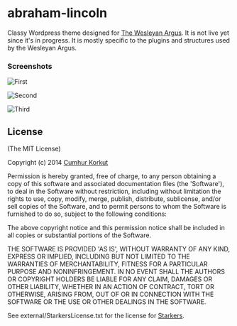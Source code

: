 abraham-lincoln
===============

Classy Wordpress theme designed for [The Wesleyan Argus](http://wesleyanargus.com). It is not live yet since it's in progress. It is mostly specific to the plugins and structures used by the Wesleyan Argus.

### Screenshots

![First](http://i.imgur.com/rW0TXgy.png)

![Second](http://i.imgur.com/qyQqmeJ.png)

![Third](http://i.imgur.com/bXEVboq.png)

## License

(The MIT License)

Copyright (c) 2014 [Cumhur Korkut](http://joom.im)

Permission is hereby granted, free of charge, to any person obtaining
a copy of this software and associated documentation files (the
'Software'), to deal in the Software without restriction, including
without limitation the rights to use, copy, modify, merge, publish,
distribute, sublicense, and/or sell copies of the Software, and to
permit persons to whom the Software is furnished to do so, subject to
the following conditions:

The above copyright notice and this permission notice shall be
included in all copies or substantial portions of the Software.

THE SOFTWARE IS PROVIDED 'AS IS', WITHOUT WARRANTY OF ANY KIND,
EXPRESS OR IMPLIED, INCLUDING BUT NOT LIMITED TO THE WARRANTIES OF
MERCHANTABILITY, FITNESS FOR A PARTICULAR PURPOSE AND NONINFRINGEMENT.
IN NO EVENT SHALL THE AUTHORS OR COPYRIGHT HOLDERS BE LIABLE FOR ANY
CLAIM, DAMAGES OR OTHER LIABILITY, WHETHER IN AN ACTION OF CONTRACT,
TORT OR OTHERWISE, ARISING FROM, OUT OF OR IN CONNECTION WITH THE
SOFTWARE OR THE USE OR OTHER DEALINGS IN THE SOFTWARE.

See external/StarkersLicense.txt for the license for [Starkers](http://github.com/viewportindustries/starkers).
